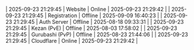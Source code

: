 | 2025-09-23 21:29:45 | Website | Online | 2025-09-23 21:29:42 |
| 2025-09-23 21:29:45 | Registration | Offline | 2025-09-09 16:40:23 |
| 2025-09-23 21:29:45 | Auth Server | Offline | 2025-08-18 09:33:31 |
| 2025-09-23 21:29:45 | Kezan (PvE) | Offline | 2025-08-03 17:58:02 |
| 2025-09-23 21:29:45 | Gurubashi (PvP) | Offline | 2025-08-23 21:44:06 |
| 2025-09-23 21:29:45 | Cloudflare | Online | 2025-09-23 21:29:42 |
